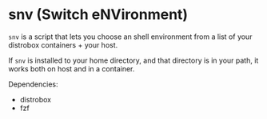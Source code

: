 # snv (Switch eNVironment)
`snv` is a script that lets you choose an shell environment from a list of your distrobox containers + your host.

If `snv` is installed to your home directory, and that directory is in your path, it works both on host and in a container.

Dependencies:
- distrobox
- fzf

